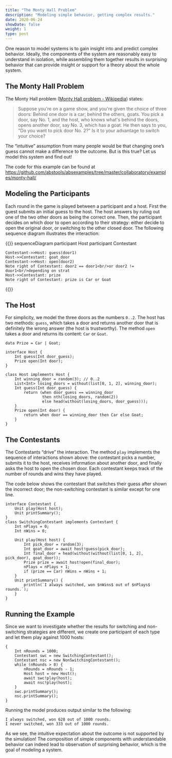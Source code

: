 ```yaml
---
title: "The Monty Hall Problem"
description: "Modeling simple behavior, getting complex results."
date: 2020-06-24
showDate: false
weight: 1
type: post
---
```


One reason to model systems is to gain insight into and predict complex
behavior.  Ideally, the components of the system are reasonably easy to
understand in isolation, while assembling them together results in surprising
behavior that can provide insight or support for a theory about the whole system.

## The Monty Hall Problem

 The Monty Hall problem ([Monty
Hall problem -
Wikipedia](https://en.wikipedia.org/wiki/Monty_Hall_problem)) states:

> Suppose you're on a game show, and you're given the choice of three
> doors: Behind one door is a car; behind the others, goats.  You pick
> a door, say No. 1, and the host, who knows what's behind the doors,
> opens another door, say No. 3, which has a goat.  He then says to
> you, "Do you want to pick door No. 2?"  Is it to your advantage to
> switch your choice?

The “intuitive” assumption from many people would be that changing one’s guess
cannot make a difference to the outcome.  But is this true?  Let us model this
system and find out!

The code for this example can be found at <https://github.com/abstools/absexamples/tree/master/collaboratory/examples/monty-hall/>

## Modeling the Participants

Each round in the game is played between a participant and a host.  First the
guest submits an initial guess to the host.  The host answers by ruling out
one of the two other doors as being the correct one.  Then, the participant
decides on which door to open according to their strategy: either decide to
open the original door, or switching to the other closed door.  The following sequence diagram illustrates the interaction:

{{<mermaid>}}
sequenceDiagram
    participant Host
    participant Contestant
    
    Contestant->>Host: guess(door1)
    Host->>Contestant: goat_door
    Contestant->>Host: open(door2)
    Note right of Contestant: door2 == door1<br/>or door2 != door1<br/>depending on strat
    Host->>Contestant: prize
    Note right of Contestant: prize is Car or Goat
{{</mermaid>}}

## The Host

For simplicity, we model the three doors as the numbers `0..2`.  The host has
two methods: `guess`, which takes a door and returns another door that is
definitely the wrong answer (the host is trustworthy).  The method `open` takes a door and returns its content: `Car` or `Goat`.

```abs
data Prize = Car | Goat;

interface Host {
    Int guess(Int door_guess);
    Prize open(Int door);
}

class Host implements Host {
    Int winning_door = random(3); // 0..2
    List<Int> losing_doors = without(list[0, 1, 2], winning_door);
    Int guess(Int door_guess) {
        return (when door_guess == winning_door
                then nth(losing_doors, random(2))
                else head(without(losing_doors, door_guess)));
    }
    Prize open(Int door) {
        return when door == winning_door then Car else Goat;
    }
}
```

## The Contestants

The Contestants “drive” the interaction.  The method `play` implements the
sequence of interactions shown above: the contestant picks a number, submits
it to the host, receives information about another door, and finally asks the
host to open the chosen door.  Each contestant keeps track of the number of
rounds and wins they have played.

The code below shows the contestant that switches their guess after shown the incorrect door; the non-switching contestant is similar except for one line.

```abs
interface Contestant {
    Unit play(Host host);
    Unit printSummary();
}
class SwitchingContestant implements Contestant {
    Int nPlays = 0;
    Int nWins = 0;

    Unit play(Host host) {
        Int pick_door = random(3);
        Int goat_door = await host!guess(pick_door);
        Int final_door = head(without(without(list[0, 1, 2], pick_door), goat_door));
        Prize prize = await host!open(final_door);
        nPlays = nPlays + 1;
        if (prize == Car) nWins = nWins + 1;
    }
    Unit printSummary() {
        println(`I always switched, won $nWins$ out of $nPlays$ rounds.`);
    }
}
```

## Running the Example

Since we want to investigate whether the results for switching and non-switching strategies are different, we create one participant of each type and let them play against 1000 hosts:

```abs
{
    Int nRounds = 1000;
    Contestant swc = new SwitchingContestant();
    Contestant nsc = new NonSwitchingContestant();
    while (nRounds > 0) {
        nRounds = nRounds - 1;
        Host host = new Host();
        await swc!play(host);
        await nsc!play(host);
    }
    swc.printSummary();
    nsc.printSummary();
}
```

Running the model produces output similar to the following:

    I always switched, won 628 out of 1000 rounds.
    I never switched, won 333 out of 1000 rounds.

As we see, the intuitive expectation about the outcome is not supported by the
simulation!  The composition of simple components with understandable behavior
can indeed lead to observation of surprising behavior, which is the goal of
modeling a system.
